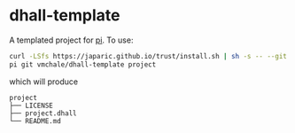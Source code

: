# dhall-template

A templated project for [pi](http://github.com/vmchale/project-init). To use:

```bash
curl -LSfs https://japaric.github.io/trust/install.sh | sh -s -- --git vmchale/project-init
pi git vmchale/dhall-template project
```

which will produce

```
project
├── LICENSE
├── project.dhall
└── README.md
```
